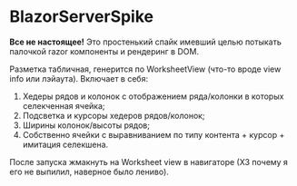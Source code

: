 # BlazorServerSpike

<b>Все не настоящее!</b> Это простенький спайк имевший целью потыкать палочкой razor компоненты и рендеринг в DOM.

Разметка табличная, генерится по WorksheetView (что-то вроде view info или лэйаута). Включает в себя:
1) Хедеры рядов и колонок с отображением ряда/колонки в которых селекченная ячейка;
2) Подсветка и курсоры хедеров рядов/колонок;
3) Ширины колонок/высоты рядов;
4) Собственно ячейки с выравниванием по типу контента + курсор + имитация селекшена.

После запуска жмакнуть на Worksheet view в навигаторе (ХЗ почему я его не выпилил, наверное было лениво).
